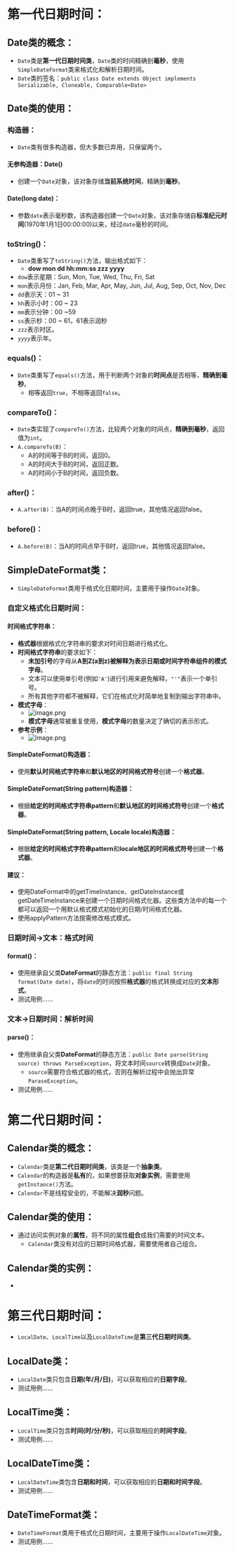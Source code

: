 # 第一代日期时间：
## Date类的概念：

- `Date`类是**第一代日期时间类**，`Date`类的时间精确到**毫秒**，使用`SimpleDateFormat`类来格式化和解析日期时间。
- `Date`类的签名：`public class Date extends Object implements Serializable, Cloneable, Comparable<Date>`
## Date类的使用：
### 构造器：

- `Date`类有很多构造器，但大多数已弃用，只保留两个。
#### 无参构造器：Date()

- 创建一个`Date`对象，该对象存储**当前系统时间**，精确到**毫秒**。
#### Date(long date)：

- 参数`date`表示毫秒数，该构造器创建一个`Date`对象，该对象存储自**标准纪元时间**(1970年1月1日00:00:00)以来，经过`date`毫秒的时间。
### toString()：

- `Date`类重写了`toString()`方法，输出格式如下：
   - **dow mon dd hh:mm:ss zzz yyyy**
- `dow`表示星期：Sun, Mon, Tue, Wed, Thu, Fri, Sat
- `mon`表示月份：Jan, Feb, Mar, Apr, May, Jun, Jul, Aug, Sep, Oct, Nov, Dec
- `dd`表示天：01 ~ 31
- `hh`表示小时：00 ~ 23
- `mm`表示分钟：00 ~59
- `ss`表示秒：00 ~ 61，61表示润秒
- `zzz`表示时区。
- `yyyy`表示年。
### equals()：

- `Date`类重写了`equals()`方法，用于判断两个对象的**时间点**是否相等，**精确到毫秒**。
   - 相等返回`true`，不相等返回`false`。
### compareTo()：

- `Date`类实现了`compareTo()`方法，比较两个对象的时间点，**精确到毫秒**，返回值为`int`。
- `A.compareTo(B)`：
   - A的时间等于B的时间，返回0。
   - A的时间大于B的时间，返回正数。
   - A的时间小于B的时间，返回负数。
### after()：

- `A.after(B)`：当A的时间点晚于B时，返回true，其他情况返回false。
### before()：

- `A.before(B)`：当A的时间点早于B时，返回true，其他情况返回false。
## SimpleDateFormat类：

- `SimpleDateFormat`类用于格式化日期时间，主要用于操作`Date`对象。
### 自定义格式化日期时间：
#### 时间格式字符串：

- **格式器**根据格式化字符串的要求对时间日期进行格式化。
- **时间格式字符串**的要求如下：
   - **未加引号**的字母从**A到Z(a到z)**被解释为表示日期或时间字符串组件的**模式字母**。
   - 文本可以使用单引号(例如`'A'`)进行引用来避免解释，`"'"`表示一个单引号。
   - 所有其他字符都不被解释，它们在格式化时简单地复制到输出字符串中。
- **模式字母**：
   - ![image.png](https://cdn.nlark.com/yuque/0/2024/png/35940756/1721801465750-f89abc1e-dbc4-4b0b-9623-09d3e2a71622.png#averageHue=%23f3f3d1&clientId=uda81d36c-dfb4-4&from=paste&height=542&id=iL3NN&originHeight=1083&originWidth=1715&originalType=binary&ratio=2&rotation=0&showTitle=false&size=192912&status=done&style=none&taskId=u851ab4f0-114f-4bb7-8225-f20b6b5eea1&title=&width=857.5)
   - **模式字母**通常被重复使用，**模式字母**的数量决定了确切的表示形式。
- **参考示例**：
   - ![image.png](https://cdn.nlark.com/yuque/0/2024/png/35940756/1721802079576-d3f0e213-6397-4dce-af39-b72afc1f277f.png#averageHue=%23edeecf&clientId=uda81d36c-dfb4-4&from=paste&height=267&id=apMEh&originHeight=533&originWidth=1127&originalType=binary&ratio=2&rotation=0&showTitle=false&size=94885&status=done&style=none&taskId=u15db1c61-715e-439c-a4c2-18f334ca942&title=&width=563.5)
#### SimpleDateFormat()构造器：

- 使用**默认时间格式字符串**和**默认地区的时间格式符号**创建一个**格式器**。
#### SimpleDateFormat(String pattern)构造器：

- 根据**给定的时间格式字符串pattern**和**默认地区的时间格式符号**创建一个**格式器**。
#### SimpleDateFormat(String pattern, Locale locale)构造器：

- 根据**给定的时间格式字符串pattern**和**locale地区的时间格式符号**创建一个**格式器**。
#### 建议：

- 使用DateFormat中的getTimeInstance、getDateInstance或getDateTimeInstance来创建一个日期时间格式化器。这些类方法中的每一个都可以返回一个用默认格式模式初始化的日期/时间格式化器。
- 使用applyPattern方法按需修改格式模式。
### 日期时间->文本：格式时间
#### format()：

- 使用继承自父类**DateFormat**的静态方法：`public final String format(Date date)`，将`date`的时间按照**格式器**的格式转换成对应的**文本形式**。
- 测试用例......
### 文本->日期时间：解析时间
#### parse()：

- 使用继承自父类**DateFormat**的静态方法：`public Date parse(String source) throws ParseException`，将文本时间`source`转换成`Date`对象。
   - `source`需要符合格式器的格式，否则在解析过程中会抛出异常`ParaseException`。
- 测试用例......
# 第二代日期时间：
## Calendar类的概念：

- `Calendar`类是**第二代日期时间类**，该类是一个**抽象类**。
- `Calendar`的构造器是**私有**的，如果想要获取**对象实例**，需要使用`getInstance()`方法。
- `Calendar`不是线程安全的，不能解决**润秒**问题。
## Calendar类的使用：

- 通过访问实例对象的**属性**，将不同的属性**组合**成我们需要的时间文本。
   - `Calendar`类没有对应的日期时间格式器，需要使用者自己组合。
## Calendar类的实例：

- 

# 第三代日期时间：

- `LocalDate`、`LocalTime`以及`LocalDateTime`是**第三代日期时间类**。
## LocalDate类：

- `LocalDate`类只包含**日期(年/月/日)**，可以获取相应的**日期字段**。
- 测试用例......
## LocalTime类：

- `LocalTime`类只包含**时间(时/分/秒)**，可以获取相应的**时间字段**。
- 测试用例......
## LocalDateTime类：

- `LocalDateTime`类包含**日期和时间**，可以获取相应的**日期和时间字段**。
- 测试用例......
## DateTimeFormat类：

- `DateTimeFormat`类用于格式化日期时间，主要用于操作`LocalDateTime`对象。
- 测试用例......
